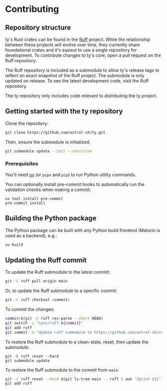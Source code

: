 # Contributing

## Repository structure

ty's Rust crates can be found in the [Ruff](https://github.com/astral-sh/ruff) project. While the
relationship between these projects will evolve over time, they currently share foundational crates
and it's easiest to use a single repository for development. To contribute changes to ty's core,
open a pull request on the Ruff repository.

The Ruff repository is included as a submodule to allow ty's release tags to reflect an exact
snapshot of the Ruff project. The submodule is only updated on release. To see the latest
development code, visit the Ruff repository.

The ty repository only includes code relevant to distributing the ty project.

## Getting started with the ty repository

Clone the repository:

```bash
git clone https://github.com/astral-sh/ty.git
```

Then, ensure the submodule is initialized:

```bash
git submodule update --init --recursive
```

### Prerequisites

You'll need [uv](https://docs.astral.sh/uv/getting-started/installation/) (or `pipx` and `pip`) to
run Python utility commands.

You can optionally install pre-commit hooks to automatically run the validation checks
when making a commit:

```shell
uv tool install pre-commit
pre-commit install
```

## Building the Python package

The Python package can be built with any Python build frontend (Maturin is used as a backend), e.g.:

```bash
uv build
```

## Updating the Ruff commit

To update the Ruff submodule to the latest commit:

```bash
git -C ruff pull origin main
```

Or, to update the Ruff submodule to a specific commit:

```bash
git -C ruff checkout <commit>
```

To commit the changes:

```bash
commit=$(git -C ruff rev-parse --short HEAD)
git switch -c "sync/ruff-${commit}"
git add ruff
git commit -m "Update ruff submodule to https://github.com/astral-sh/ruff/commit/${commit}"
```

To restore the Ruff submodule to a clean-state, reset, then update the submodule:

```
git -C ruff reset --hard
git submodule update
```

To restore the Ruff submodule to the commit from `main`:

```bash
git -C ruff reset --hard $(git ls-tree main -- ruff | awk '{print $3}')
git add ruff
```
